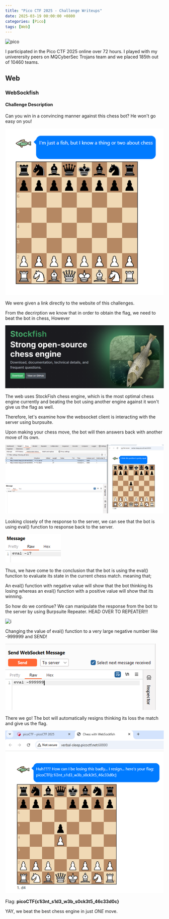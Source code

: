 ```yaml
---
title: "Pico CTF 2025 - Challenge Writeups"
date: 2025-03-19 00:00:00 +0800
categories: [Pico]
tags: [Web] 
---
```

![pico](https://www.cylab.cmu.edu/_files/images/news/2023/0220-hd-picoctf-logo-fix.jpg)

I participated in the Pico CTF 2025 online over 72 hours. I played with my univerersity peers on MQCyberSec Trojans team and we placed 185th out of 10460 teams.

## Web 

### WebSockfish

#### Challenge Description
Can you win in a convincing manner against this chess bot? He won't go easy on you!

![i](https://github.com/ddhuya/ddhuya.github.io/blob/main/CTF/WebSockfish/1.PNG?raw=true)

We were given a link directly to the website of this challenges. 

From the decrirption we know that in order to obtain the flag, we need to beat the bot in chess, However

![i](https://github.com/ddhuya/ddhuya.github.io/blob/main/CTF/WebSockfish/123123.PNG?raw=true)

The web uses StockFish chess engine, which is the most optimal chess engine currently and beating the bot using another engine against it won't give us the flag as well.

Therefore, let's examine how the websocket client is interacting with the server using burpsuite.

Upon making your chess move, the bot will then answers back with another move of its own.

![i](https://github.com/ddhuya/ddhuya.github.io/blob/main/CTF/WebSockfish/2.png?raw=true)

Looking closely of the response to the server, we can see that the bot is using eval() function to response back to the server.

![i](https://github.com/ddhuya/ddhuya.github.io/blob/main/CTF/WebSockfish/eval.PNG?raw=true)

Thus, we have come to the conclusion that the bot is using the eval() function to evaluate its state in the current chess match. meaning that;

An eval() function with negative value will show that the bot thinking its losing whereas an eval() function with a positive value will show that its winning.

So how do we continue? We can manipulate the response from the bot to the server by using Burpsuite Repeater. HEAD OVER TO REPEATER!!!

![i](https://cdn.discordapp.com/attachments/1348153078733340702/1348153918504439878/image.png?ex=67e628ad&is=67e4d72d&hm=4adca3c76e6dbb77d0fac84e01b6e04d4f1c6684f4ecb72d4d11a2984e985024&)

Changing the value of eval() function to a very large negative number like -999999 and SEND!

![i](https://github.com/ddhuya/ddhuya.github.io/blob/main/CTF/WebSockfish/7.PNG?raw=true)

There we go! The bot will automatically resigns thinking its loss the match and give us the flag.

![i](https://github.com/ddhuya/ddhuya.github.io/blob/main/CTF/WebSockfish/5.png?raw=true)

Flag: __picoCTF{c1i3nt_s1d3_w3b_s0ck3t5_46c33d0c}__

YAY, we beat the best chess engine in just *ONE* move.

